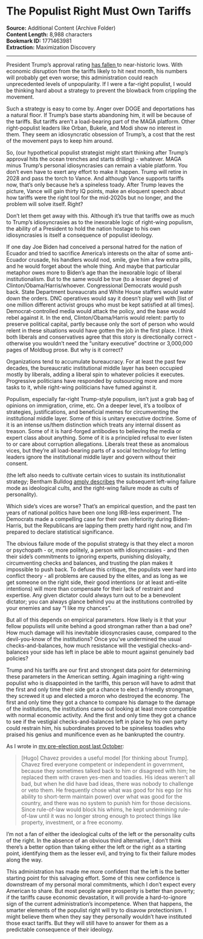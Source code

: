# The Populist Right Must Own Tariffs

**Source:** Additional Content (Archive Folder)  
**Content Length:** 8,988 characters  
**Bookmark ID:** 1771463981  
**Extraction:** Maximization Discovery

---

<div><p><span>President Trump’s approval rating </span><a href="https://www.rollingstone.com/politics/politics-features/trump-polling-plummets-approval-rating-new-low-1235325964/">has fallen </a><span>to near-historic lows. With economic disruption from the tariffs likely to hit next month, his numbers will probably get even worse; this administration could reach unprecedented levels of unpopularity. If I were a far-right populist, I would be thinking hard about a strategy to prevent the blowback from crippling the movement.</span></p><p>Such a strategy is easy to come by. Anger over DOGE and deportations has a natural floor. If Trump’s base starts abandoning him, it will be because of the tariffs. But tariffs aren’t a load-bearing part of the MAGA platform. Other right-populist leaders like Orban, Bukele, and Modi show no interest in them. They seem an idiosyncratic obsession of Trump’s, a cost that the rest of the movement pays to keep him around. </p><p>So, (our hypothetical populist strategist might start thinking after Trump’s approval hits the ocean trenches and starts drilling) - whatever. MAGA minus Trump’s personal idiosyncrasies can remain a viable platform. You don’t even have to exert any effort to make it happen. Trump will retire in 2028 and pass the torch to Vance. And although Vance supports tariffs now, that’s only because he’s a spineless toady. After Trump leaves the picture, Vance will gain thirty IQ points, make an eloquent speech about how tariffs were the right tool for the mid-2020s but no longer, and the problem will solve itself. Right?</p><p>Don’t let them get away with this. Although it’s true that tariffs owe as much to Trump’s idiosyncrasies as to the inexorable logic of right-wing populism, the ability of a President to hold the nation hostage to his own idiosyncrasies is itself a consequence of populist ideology.</p><p>If one day Joe Biden had conceived a personal hatred for the nation of Ecuador and tried to sacrifice America’s interests on the altar of some anti-Ecuador crusade, his handlers would nod, smile, give him a few extra pills, and he would forget about the whole thing. And maybe that particular metaphor owes more to Biden’s age than the inexorable logic of liberal institutionalism. But to the same would be true (to a lesser degree) of Clinton/Obama/Harris/whoever. Congressional Democrats would push back. State Department bureaucrats and White House staffers would water down the orders.  DNC operatives would say it doesn’t play well with [list of one million different activist groups who must be kept satisfied at all times]. Democrat-controlled media would attack the policy, and the base would rebel against it. In the end, Clinton/Obama/Harris would relent: partly to preserve political capital, partly because only the sort of person who would relent in these situations would have gotten the job in the first place. I think both liberals and conservatives agree that this story is directionally correct - otherwise you wouldn’t need the “unitary executive” doctrine or 3,000,000 pages of Moldbug prose. But why is it correct? </p><p>Organizations tend to accumulate bureaucracy. For at least the past few decades, the bureaucratic institutional middle layer has been occupied mostly by liberals, adding a liberal spin to whatever policies it executes. Progressive politicians have responded by outsourcing more and more tasks to it, while right-wing politicians have fumed against it.</p><p>Populism, especially far-right Trump-style populism, isn’t just a grab bag of opinions on immigration, crime, etc. On a deeper level, it’s a toolbox of strategies, justifications, and beneficial memes for circumventing the institutional middle layer. Some of this is unitary executive doctrine. Some of it is an intense us/them distinction which treats any internal dissent as treason. Some of it is hard-forged antibodies to believing the media or expert class about anything. Some of it is a principled refusal to ever listen to or care about corruption allegations. Liberals treat these as anomalous vices, but they’re all load-bearing parts of a social technology for letting leaders ignore the institutional middle layer and govern without their consent.</p><p><span>(the left also needs to cultivate certain vices to sustain its institutionalist strategy; Bentham Bulldog </span><a href="https://benthams.substack.com/p/the-right-demands-loyalty-the-left">amply describes</a><span> the subsequent left-wing failure mode as ideological cults, and the right-wing failure mode as cults of personality). </span></p><p>Which side’s vices are worse? That’s an empirical question, and the past ten years of national politics have been one long IRB-less experiment. The Democrats made a compelling case for their own inferiority during Biden-Harris, but the Republicans are lapping them pretty hard right now, and I’m prepared to declare statistical significance. </p><p>The obvious failure mode of the populist strategy is that they elect a moron or psychopath - or, more politely, a person with idiosyncrasies - and then their side’s commitments to ignoring experts, punishing disloyalty, circumventing checks and balances, and trusting the plan makes it impossible to push back. To defuse this critique, the populists veer hard into conflict theory - all problems are caused by the elites, and as long as we get someone on the right side, their good intentions (or at least anti-elite intentions) will more than compensate for their lack of restraint and expertise. Any given dictator could always turn out to be a benevolent dictator; you can always glance behind you at the institutions controlled by your enemies and say “I like my chances”.</p><p>But all of this depends on empirical parameters. How likely is it that your fellow populists will unite behind a good strongman rather than a bad one? How much damage will his inevitable idiosyncrasies cause, compared to the devil-you-know of the institutions? Once you’ve undermined the usual checks-and-balances, how much resistance will the vestigial checks-and-balances your side has left in place be able to mount against genuinely bad policies?</p><p>Trump and his tariffs are our first and strongest data point for determining these parameters in the American setting. Again imagining a right-wing populist who is disappointed in the tariffs, this person will have to admit that the first and only time their side got a chance to elect a friendly strongman, they screwed it up and elected a moron who destroyed the economy. The first and only time they got a chance to compare his damage to the damage of the institutions, the institutions came out looking at least more compatible with normal economic activity. And the first and only time they got a chance to see if the vestigial checks-and-balances left in place by his own party could restrain him, his subordinates proved to be spineless toadies who praised his genius and munificence even as he bankrupted the country. </p><p><span>As I wrote in </span><a href="https://www.astralcodexten.com/p/acx-endorses-harris-oliver-or-stein">my pre-election post last October</a><span>:</span></p><blockquote><p>[Hugo] Chavez provides a useful model [for thinking about Trump]. Chavez fired everyone competent or independent in government, because they sometimes talked back to him or disagreed with him; he replaced them with craven yes-men and toadies. His ideas weren’t all bad, but when he did have bad ideas, there was nobody to challenge or veto them. He frequently chose what was good for his ego (or his ability to short-term maintain power) over what was good for the country, and there was no system to punish him for those decisions. Since rule-of-law would block his whims, he kept undermining rule-of-law until it was no longer strong enough to protect things like property, investment, or a free economy.</p></blockquote><p>I’m not a fan of either the ideological cults of the left or the personality cults of the right. In the absence of an obvious third alternative, I don’t think there’s a better option than taking either the left or the right as a starting point, identifying them as the lesser evil, and trying to fix their failure modes along the way. </p><p>This administration has made me more confident that the left is the better starting point for this salvaging effort. Some of this new confidence is downstream of my personal moral commitments, which I don’t expect every American to share. But most people agree prosperity is better than poverty; if the tariffs cause economic devastation, it will provide a hard-to-ignore sign of the current administration’s incompetence. When that happens, the smarter elements of the populist right will try to disavow protectionism. I might believe them when they say they personally wouldn’t have instituted those exact tariffs. But they will still have to answer for them as a predictable consequence of their ideology.</p></div>
